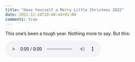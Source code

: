 ```yaml
---
title: "Have Yourself a Merry Little Christmas 2022"
date: 2022-12-24T10:48:44+01:00
comments: true
---
```


This one’s been a tough year. Nothing more to say. But this:

<audio controls src="https://media.sim.ilitu.de/music/Have%20Yourself%20a%20Merry%20Little%20Christmas%202022.mp3"></audio>